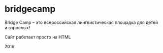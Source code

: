 # bridgecamp
Bridge Camp – это всероссийская лингвистическая площадка для детей и взрослых!

Сайт работает просто на HTML

2016
